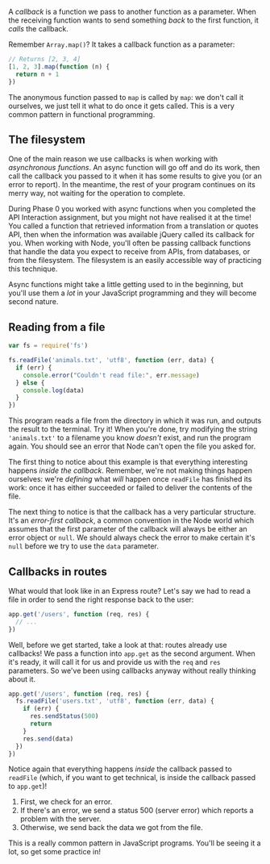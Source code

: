 A _callback_ is a function we pass to another function as a parameter. When the receiving function wants to send something _back_ to the first function, it _calls_ the callback.

Remember `Array.map()`? It takes a callback function as a parameter:

```js
// Returns [2, 3, 4]
[1, 2, 3].map(function (n) {
  return n + 1
})
```

The anonymous function passed to `map` is called by `map`: we don't call it ourselves, we just tell it what to do once it gets called. This is a very common pattern in functional programming.


## The filesystem

One of the main reason we use callbacks is when working with _asynchronous functions_. An async function will go off and do its work, then call the callback you passed to it when it has some results to give you (or an error to report). In the meantime, the rest of your program continues on its merry way, not waiting for the operation to complete.

During Phase 0 you worked with async functions when you completed the API Interaction assignment, but you might not have realised it at the time! You called a function that retrieved information from a translation or quotes API, then when the information was available jQuery called its callback for you. When working with Node, you'll often be passing callback functions that handle the data you expect to receive from APIs, from databases, or from the filesystem. The filesystem is an easily accessible way of practicing this technique.

Async functions might take a little getting used to in the beginning, but you'll use them a _lot_ in your JavaScript programming and they will become second nature.


## Reading from a file

```js
var fs = require('fs')

fs.readFile('animals.txt', 'utf8', function (err, data) {
  if (err) {
    console.error("Couldn't read file:", err.message)
  } else {
    console.log(data)
  }
})
```

This program reads a file from the directory in which it was run, and outputs the result to the terminal. Try it! When you're done, try modifying the string `'animals.txt'` to a filename you know _doesn't_ exist, and run the program again. You should see an error that Node can't open the file you asked for.

The first thing to notice about this example is that everything interesting happens _inside the callback_. Remember, we're not making things happen ourselves: we're _defining_ what _will_ happen once `readFile` has finished its work: once it has either succeeded or failed to deliver the contents of the file.

The next thing to notice is that the callback has a very particular structure. It's an _error-first callback_, a common convention in the Node world which assumes that the first parameter of the callback will always be either an error object or `null`. We should always check the error to make certain it's `null` before we try to use the `data` parameter.


## Callbacks in routes

What would that look like in an Express route? Let's say we had to read a file in order to send the right response back to the user:

```js
app.get('/users', function (req, res) {
  // ...
})
```

Well, before we get started, take a look at that: routes already use callbacks! We pass a function into `app.get` as the second argument. When it's ready, it will call it for us and provide us with the `req` and `res` parameters. So we've been using callbacks anyway without really thinking about it.

```js
app.get('/users', function (req, res) {
  fs.readFile('users.txt', 'utf8', function (err, data) {
    if (err) {
      res.sendStatus(500)
      return
    }
    res.send(data)
  })
})
```

Notice again that everything happens _inside_ the callback passed to `readFile` (which, if you want to get technical, is inside the callback passed to `app.get`)!

1. First, we check for an error.
2. If there's an error, we send a status 500 (server error) which reports a problem with the server.
3. Otherwise, we send back the data we got from the file.

This is a really common pattern in JavaScript programs. You'll be seeing it a lot, so get some practice in!
